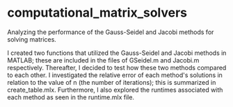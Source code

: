 # computational_matrix_solvers
Analyzing the performance of the Gauss-Seidel and Jacobi methods for solving matrices. 

I created two functions that utilized the Gauss-Seidel and Jacobi methods in MATLAB; these are included in the files of GSeidel.m and Jacobi.m respectively.  Thereafter, I decided to test how these two methods compared to each other. I investigated the relative error of each method's solutions in relation to the value of n (the number of iterations); this is summarized in create_table.mlx. Furthermore, I also explored the runtimes associated with each method as seen in the runtime.mlx file. 
